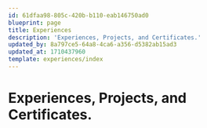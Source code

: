 ```yaml
---
id: 61dfaa98-805c-420b-b110-eab146750ad0
blueprint: page
title: Experiences
description: 'Experiences, Projects, and Certificates.'
updated_by: 8a797ce5-64a8-4ca6-a356-d5382ab15ad3
updated_at: 1710437960
template: experiences/index
---
```

# Experiences, Projects, and Certificates.